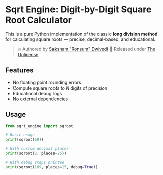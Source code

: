 # Sqrt Engine: Digit-by-Digit Square Root Calculator

This is a pure Python implementation of the classic **long division method** for calculating square roots — precise, decimal-based, and educational.

> 🔥 Authored by [Saksham "Ronsum" Dwivedi](https://github.com/RonsumGameDev)
> 🏴 Released under [The Unlicense](https://unlicense.org)

## Features
- No floating point rounding errors
- Compute square roots to *N* digits of precision
- Educational debug logs
- No external dependencies

## Usage

```python
from sqrt_engine import sqroot

# Basic usage
print(sqroot(69))

# With custom decimal places
print(sqroot(2, places=25))

# With debug steps printed
print(sqroot(169, places=15, debug=True))
